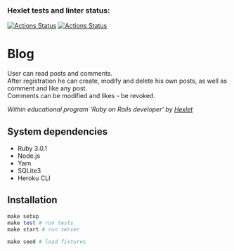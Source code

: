 ### Hexlet tests and linter status:
[![Actions Status](https://github.com/ponttor/rails-project-lvl2/workflows/hexlet-check/badge.svg)](https://github.com/ponttor/rails-project-lvl2/actions)
[![Actions Status](https://github.com/ponttor/rails-project-lvl2/workflows/lint-test/badge.svg)](https://github.com/ponttor/rails-project-lvl1/actions)


# Blog

User can read posts and comments.  
After registration he can create, modify and delete his own posts, as well as comment and like any post.  
Comments can be modified and likes - be revoked.

*Within educational program 'Ruby on Rails developer' by [Hexlet](https://ru.hexlet.io/)*

## System dependencies

- Ruby 3.0.1
- Node.js
- Yarn
- SQLite3
- Heroku CLI

## Installation

```ruby
make setup
make test # run tests
make start # run server

make seed # load fixtures
```

